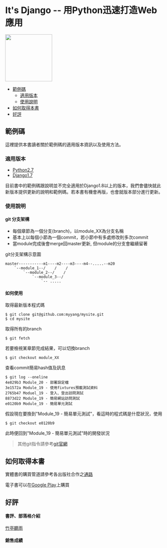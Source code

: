 It's Django -- 用Python迅速打造Web應用 
======
<img src="https://github.com/myyang/mysite/blob/master/cover.jpg" width="150px"/>

* [範例碼](#範例碼)
  * [適用版本](#適用版本)
  * [使用說明](#使用說明)
* [如何取得本書](#如何取得本書)
* [好評](#好評)

## 範例碼

這裡提供本書讀者關於範例碼的適用版本資訊以及使用方法。

### 適用版本

* [Python2.7](https://www.python.org/downloads/)
* [Django1.7](https://www.djangoproject.com/download/1.7.9/tarball/)

目前書中的範例碼跟說明並不完全適用於Django1.8以上的版本，我們會儘快就此新版本提供更新的說明和範例碼。若本書有機會再版，也會就版本部分進行更新。

### 使用說明

#### git 分支架構

* 每個章節為一個分支(branch)，以module\_XX為分支名稱
* 基本上以每個小節為一個commit，若小節中有多處修改則多次commit
* 當module完成後會merge回master更新, 但module的分支會繼續留著

git分支架構示意圖
```
master-----------m1----m2----m3----m4--.....--m20
    `--module_1--/    /    /
        `--module_2--/    /
            `--module_3--/
                `-- .....
```

#### 如何使用

取得最新版本程式碼
```
$ git clone git@github.com:myyang/mysite.git
$ cd mysite
```

取得所有的branch
```
$ git fetch
```

若要檢視某章節完成結果，可以切換branch
```
$ git checkout module_XX
```

查看commit簡易hash值及訊息
```
$ git log --oneline
4e829b3 Module_20 - 部署設定檔
3e1572a Module_19 - 使用fixtures預載測試資料
2765b47 Moduel_19 - 登入、登出訪問測試
8873d22 Module_19 - 簡易網站訪問測試
e0120b9 Module_19 - 簡易單元測試
```
假設現在要換到"Module\_19 - 簡易單元測試"，看這時的程式碼是什麼狀況，使用
```
$ git checkout e0120b9
```
此時便回到"Module\_19 - 簡易單元測試"時的開發狀況

> 其他git指令請參考[git官網](http://git-scm.com/book/zh-tw/v1)

## 如何取得本書

實體書的購買管道請參考各出版社合作之[通路](http://books.gotop.com.tw/v_ACL043800)

電子書可以在[Google Play](https://play.google.com/store/books/details/%E8%A2%81%E5%85%8B%E5%80%AB_%E6%A5%8A%E5%AD%9F%E7%A9%8E_It_s_Django_%E7%94%A8Python%E8%BF%85%E9%80%9F%E6%89%93%E9%80%A0Web%E6%87%89%E7%94%A8_%E9%9B%BB%E5%AD%90%E6%9B%B8?id=C5UVCgAAQBAJ)上購買

## 好評

#### 書評、部落格介紹

[竹亭聽雨](http://q82465.pixnet.net/blog/post/64598949)

#### 銷售成績
